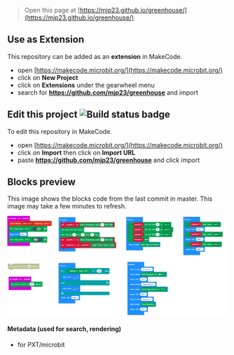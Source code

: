 
> Open this page at [https://mjp23.github.io/greenhouse/](https://mjp23.github.io/greenhouse/)

## Use as Extension

This repository can be added as an **extension** in MakeCode.

* open [https://makecode.microbit.org/](https://makecode.microbit.org/)
* click on **New Project**
* click on **Extensions** under the gearwheel menu
* search for **https://github.com/mjp23/greenhouse** and import

## Edit this project ![Build status badge](https://github.com/mjp23/greenhouse/workflows/MakeCode/badge.svg)

To edit this repository in MakeCode.

* open [https://makecode.microbit.org/](https://makecode.microbit.org/)
* click on **Import** then click on **Import URL**
* paste **https://github.com/mjp23/greenhouse** and click import

## Blocks preview

This image shows the blocks code from the last commit in master.
This image may take a few minutes to refresh.

![A rendered view of the blocks](https://github.com/mjp23/greenhouse/raw/master/.github/makecode/blocks.png)

#### Metadata (used for search, rendering)

* for PXT/microbit
<script src="https://makecode.com/gh-pages-embed.js"></script><script>makeCodeRender("{{ site.makecode.home_url }}", "{{ site.github.owner_name }}/{{ site.github.repository_name }}");</script>
